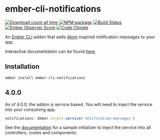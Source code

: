 # ember-cli-notifications

[![Download count all time](https://img.shields.io/npm/dt/ember-cli-notifications.svg)](https://www.npmjs.com/package/ember-cli-notifications)
[![NPM package](https://img.shields.io/npm/v/ember-cli-notifications.svg)](https://www.npmjs.com/package/ember-cli-notifications) [![Build Status](https://img.shields.io/travis/stonecircle/ember-cli-notifications.svg)](https://travis-ci.org/stonecircle/ember-cli-notifications) [![Ember Observer Score](http://emberobserver.com/badges/ember-cli-notifications.svg)](http://emberobserver.com/addons/ember-cli-notifications) [![Code Climate](https://codeclimate.com/github/codeclimate/codeclimate/badges/gpa.svg)](https://codeclimate.com/github/codeclimate/codeclimate)

An [Ember CLI] addon that adds [Atom] inspired notification messages to your app.

Interactive documentation can be found [here].

## Installation

```shell
ember install ember-cli-notifications
```

## 4.0.0

As of 4.0.0, the addon is service based. You will need to inject the service into your consuming app.

```js
notifications: Ember.inject.service('notification-messages')
```

See the [documentation] for a sample initializer to inject the service into all controllers, routes and components.

[Ember CLI]: http://ember-cli.com
[Atom]: https://github.com/atom/notifications
[here]: http://stonecircle.github.io/ember-cli-notifications
[documentation]: http://stonecircle.github.io/ember-cli-notifications
